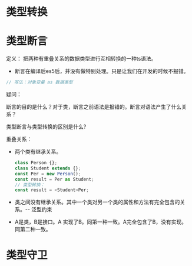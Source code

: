 # 类型转换

# 类型断言

定义： 把两种有重叠关系的数据类型进行互相转换的一种ts语法。

* 断言在编译后es5后，并没有做特别处理。只是让我们在开发的时候不报错。

```js
// 写法：对象变量 as 数据类型
```

疑问：

断言的目的是什么？对于类，断言之前语法是报错的。断言对语法产生了什么关系？

类型断言与类型转换的区别是什么?

重叠关系：

* 两个类有继承关系。

  ```typescript
  class Person {};
  class Student extends {};
  const Per = new Person();
  const result = Per as Student;
  // 类型转换：
  const result = <Student>Per;
  ```

* 类之间没有继承关系。其中一个类对另一个类的属性和方法有完全包含的关系。-- 泛型约束
* A是类，B是接口。A 实现了B。同第一种一致。A完全包含了B，没有实现。同第二种一致。

# 类型守卫


